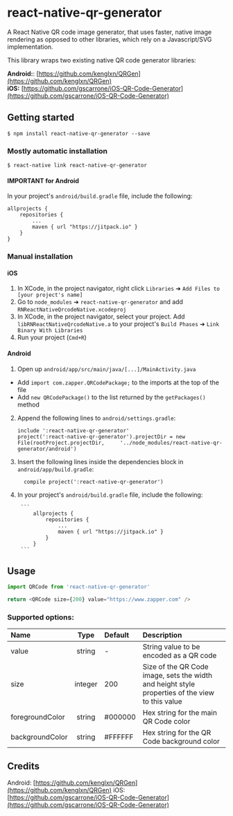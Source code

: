 
# react-native-qr-generator

A React Native QR code image generator, that uses faster, native image rendering as opposed to other libraries, which rely on a Javascript/SVG implementation.

This library wraps two existing native QR code generator libraries:

**Android:**: [https://github.com/kenglxn/QRGen](https://github.com/kenglxn/QRGen)<br />
**iOS:** [https://github.com/gscarrone/iOS-QR-Code-Generator](https://github.com/gscarrone/iOS-QR-Code-Generator)

## Getting started

`$ npm install react-native-qr-generator --save`

### Mostly automatic installation

`$ react-native link react-native-qr-generator`

#### IMPORTANT for Android
In your project's `android/build.gradle` file, include the following:

```
allprojects {
	repositories {
		...
		maven { url "https://jitpack.io" }
	}
}
```

### Manual installation


#### iOS

1. In XCode, in the project navigator, right click `Libraries` ➜ `Add Files to [your project's name]`
2. Go to `node_modules` ➜ `react-native-qr-generator` and add `RNReactNativeQrcodeNative.xcodeproj`
3. In XCode, in the project navigator, select your project. Add `libRNReactNativeQrcodeNative.a` to your project's `Build Phases` ➜ `Link Binary With Libraries`
4. Run your project (`Cmd+R`)

#### Android

1. Open up `android/app/src/main/java/[...]/MainActivity.java`
  - Add `import com.zapper.QRCodePackage;` to the imports at the top of the file
  - Add `new QRCodePackage()` to the list returned by the `getPackages()` method
2. Append the following lines to `android/settings.gradle`:
  	```
  	include ':react-native-qr-generator'
  	project(':react-native-qr-generator').projectDir = new File(rootProject.projectDir, 	'../node_modules/react-native-qr-generator/android')
  	```
3. Insert the following lines inside the dependencies block in `android/app/build.gradle`:
  	```
      compile project(':react-native-qr-generator')
  	```
4. In your project's `android/build.gradle` file, include the following:

		```
			allprojects {
				repositories {
					...
					maven { url "https://jitpack.io" }
				}
			}
		```

## Usage
```javascript
import QRCode from 'react-native-qr-generator'

return <QRCode size={200} value="https://www.zapper.com" />
```

### Supported options:

| Name  | Type     | Default  | Description |
| :---- | :------: | :------- | :--- |
| value | string | - | String value to be encoded as a QR code |
| size | integer | 200 | Size of the QR Code image, sets the width and height style properties of the view to this value |
| foregroundColor | string | #000000 | Hex string for the main QR Code color |
| backgroundColor | string | #FFFFFF | Hex string for the QR Code background color |

## Credits
Android: [https://github.com/kenglxn/QRGen](https://github.com/kenglxn/QRGen)
iOS: [https://github.com/gscarrone/iOS-QR-Code-Generator](https://github.com/gscarrone/iOS-QR-Code-Generator)
